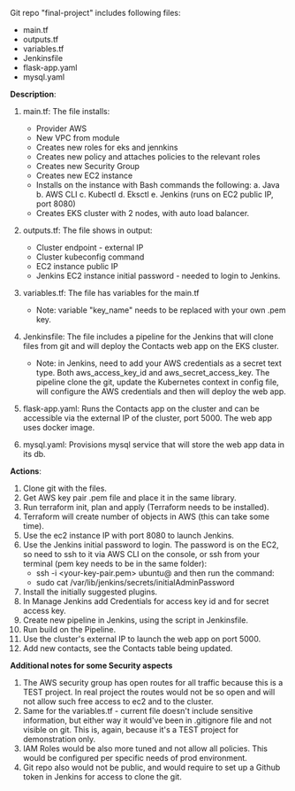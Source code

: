 Git repo "final-project" includes following files: 
  * main.tf
  * outputs.tf
  * variables.tf
  * Jenkinsfile
  * flask-app.yaml
  * mysql.yaml

**Description**: 
1. main.tf:
   The file installs:
     * Provider AWS
     * New VPC from module
     * Creates new roles for eks and jennkins
     * Creates new policy and attaches policies to the relevant roles
     * Creates new Security Group
     * Creates new EC2 instance
     * Installs on the instance with Bash commands the following:
         a. Java
         b. AWS CLI
         c. Kubectl
         d. Eksctl
         e. Jenkins (runs on EC2 public IP, port 8080)
     * Creates EKS cluster with 2 nodes, with auto load balancer. 

2. outputs.tf:
   The file shows in output:
     * Cluster endpoint - external IP
     * Cluster kubeconfig command
     * EC2 instance public IP
     * Jenkins EC2 instance initial password - needed to login to Jenkins.  

3. variables.tf:
   The file has variables for the main.tf
     * Note: variable "key_name" needs to be replaced with your own .pem key.
  
4. Jenkinsfile:
   The file includes a pipeline for the Jenkins that will clone files from git and will deploy the Contacts web app on the EKS cluster.
     * Note: in Jenkins, need to add your AWS credentials as a secret text type. Both aws_access_key_id and aws_secret_access_key.
   The pipeline clone the git, update the Kubernetes context in config file, will configure the AWS credentials and then will deploy the web app.

5. flask-app.yaml:
   Runs the Contacts app on the cluster and can be accessible via the external IP of the cluster, port 5000.
   The web app uses docker image.  

7. mysql.yaml:
   Provisions mysql service that will store the web app data in its db.

**Actions**: 

1. Clone git with the files.
2. Get AWS key pair .pem file and place it in the same library.
3. Run terraform init, plan and apply (Terraform needs to be installed). 
4. Terraform will create number of objects in AWS (this can take some time). 
5. Use the ec2 instance IP with port 8080 to launch Jenkins.
6. Use the Jenkins initial password to login. The password is on the EC2, so need to ssh to it via AWS CLI on the console, or ssh from your terminal (pem key needs to be in the same folder):
   * ssh -i <your-key-pair.pem> ubuntu@<the-ip-of-the-ec2>
     and then run the command: 
   * sudo cat /var/lib/jenkins/secrets/initialAdminPassword
8. Install the initially suggested plugins.
9. In Manage Jenkins add Credentials for access key id and for secret access key.
10. Create new pipeline in Jenkins, using the script in Jenkinsfile.
11. Run build on the Pipeline.
12. Use the cluster's external IP to launch the web app on port 5000.
13. Add new contacts, see the Contacts table being updated.


**Additional notes for some Security aspects**

1. The AWS security group has open routes for all traffic because this is a TEST project. In real project the routes would not be so open and will not allow such free access to ec2 and to the cluster.
2. Same for the variables.tf - current file doesn't include sensitive information, but either way it would've been in .gitignore file and not visible on git. This is, again, because it's a TEST project for demonstration only.
3. IAM Roles would be also more tuned and not allow all policies. This would be configured per specific needs of prod environment.
4. Git repo also would not be public, and would require to set up a Github token in Jenkins for access to clone the git.  
  
   


   
